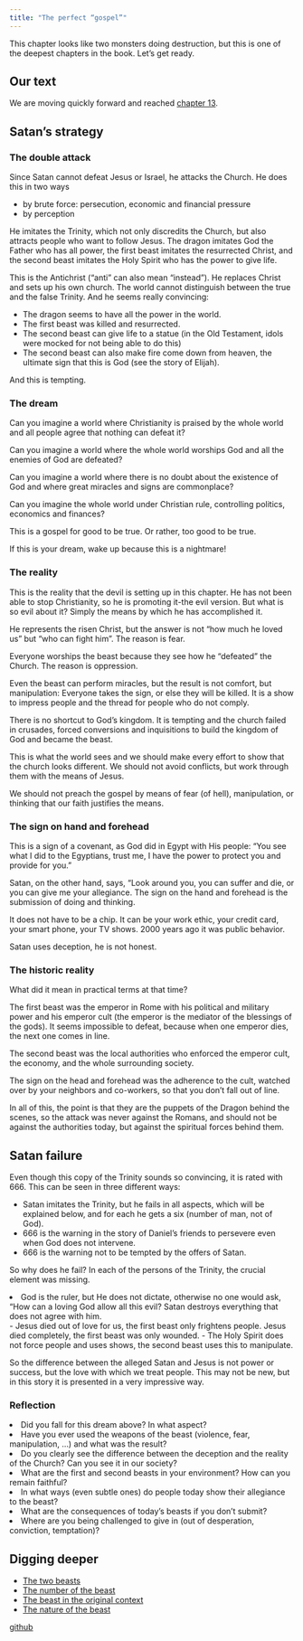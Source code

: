 ```yaml
---
title: "The perfect “gospel”"
---
```



This chapter looks like two monsters doing destruction, but this is one of the deepest chapters in the book. Let’s get ready.


## Our text

<a name="3f52"></a>
We are moving quickly forward and reached [chapter 13](https://www.bibleserver.com/NIV/Revelation13).


## Satan’s strategy

<a name="6e82"></a>

### The double attack

<a name="1537"></a>
Since Satan cannot defeat Jesus or Israel, he attacks the Church. He does this in two ways

- by brute force: persecution, economic and financial pressure
- by perception


He imitates the Trinity, which not only discredits the Church, but also attracts people who want to follow Jesus. The dragon imitates God the Father who has all power, the first beast imitates the resurrected Christ, and the second beast imitates the Holy Spirit who has the power to give life.

This is the Antichrist (“anti” can also mean “instead”). He replaces Christ and sets up his own church. The world cannot distinguish between the true and the false Trinity. And he seems really convincing:

- The dragon seems to have all the power in the world.
- The first beast was killed and resurrected.
- The second beast can give life to a statue (in the Old Testament, idols were mocked for not being able to do this)
- The second beast can also make fire come down from heaven, the ultimate sign that this is God (see the story of Elijah).


And this is tempting.


### The dream

<a name="c519"></a>
Can you imagine a world where Christianity is praised by the whole world and all people agree that nothing can defeat it?

Can you imagine a world where the whole world worships God and all the enemies of God are defeated?

Can you imagine a world where there is no doubt about the existence of God and where great miracles and signs are commonplace?

Can you imagine the whole world under Christian rule, controlling politics, economics and finances?

This is a gospel for good to be true. Or rather, too good to be true.

If this is your dream, wake up because this is a nightmare!


### The reality

<a name="3c55"></a>
This is the reality that the devil is setting up in this chapter. He has not been able to stop Christianity, so he is promoting it-the evil version. But what is so evil about it? Simply the means by which he has accomplished it.

He represents the risen Christ, but the answer is not “how much he loved us” but “who can fight him”. The reason is fear.

Everyone worships the beast because they see how he “defeated” the Church. The reason is oppression.

Even the beast can perform miracles, but the result is not comfort, but manipulation: Everyone takes the sign, or else they will be killed. It is a show to impress people and the thread for people who do not comply.

There is no shortcut to God’s kingdom. It is tempting and the church failed in crusades, forced conversions and inquisitions to build the kingdom of God and became the beast.

This is what the world sees and we should make every effort to show that the church looks different. We should not avoid conflicts, but work through them with the means of Jesus.

We should not preach the gospel by means of fear (of hell), manipulation, or thinking that our faith justifies the means.


### The sign on hand and forehead

<a name="de4d"></a>
This is a sign of a covenant, as God did in Egypt with His people: “You see what I did to the Egyptians, trust me, I have the power to protect you and provide for you.”

Satan, on the other hand, says, “Look around you, you can suffer and die, or you can give me your allegiance. The sign on the hand and forehead is the submission of doing and thinking.

It does not have to be a chip. It can be your work ethic, your credit card, your smart phone, your TV shows. 2000 years ago it was public behavior.

Satan uses deception, he is not honest.


### The historic reality

<a name="cda5"></a>
What did it mean in practical terms at that time?

The first beast was the emperor in Rome with his political and military power and his emperor cult (the emperor is the mediator of the blessings of the gods). It seems impossible to defeat, because when one emperor dies, the next one comes in line.

The second beast was the local authorities who enforced the emperor cult, the economy, and the whole surrounding society.

The sign on the head and forehead was the adherence to the cult, watched over by your neighbors and co-workers, so that you don’t fall out of line.

In all of this, the point is that they are the puppets of the Dragon behind the scenes, so the attack was never against the Romans, and should not be against the authorities today, but against the spiritual forces behind them.


## Satan failure

<a name="111e"></a>
Even though this copy of the Trinity sounds so convincing, it is rated with 666. This can be seen in three different ways:

- Satan imitates the Trinity, but he fails in all aspects, which will be explained below, and for each he gets a six (number of man, not of God).
- 666 is the warning in the story of Daniel’s friends to persevere even when God does not intervene.
- 666 is the warning not to be tempted by the offers of Satan.


So why does he fail? In each of the persons of the Trinity, the crucial element was missing.

<li id="a377">God is the ruler, but He does not dictate, otherwise no one would ask, “How can a loving God allow all this evil? Satan destroys everything that does not agree with him.</li>- Jesus died out of love for us, the first beast only frightens people. Jesus died completely, the first beast was only wounded.
- The Holy Spirit does not force people and uses shows, the second beast uses this to manipulate.


So the difference between the alleged Satan and Jesus is not power or success, but the love with which we treat people. This may not be new, but in this story it is presented in a very impressive way.


### Reflection

<a name="4fac"></a>
<li id="b184">Did you fall for this dream above? In what aspect?</li><li id="f15c">Have you ever used the weapons of the beast (violence, fear, manipulation, …) and what was the result?</li><li id="788a">Do you clearly see the difference between the deception and the reality of the Church? Can you see it in our society?</li><li id="967a">What are the first and second beasts in your environment? How can you remain faithful?</li><li id="1dbe">In what ways (even subtle ones) do people today show their allegiance to the beast?</li><li id="4d38">What are the consequences of today’s beasts if you don’t submit?</li><li id="ceba">Where are you being challenged to give in (out of desperation, conviction, temptation)?</li>






## Digging deeper

<a name="06f1"></a>
- [The two beasts](../../../content/beasts/expl/the-nature-of-the-beast-in-the-book-of-revelation/index.html)
- [The number of the beast](../../../content/beasts/expl/666-the-number-of-the-beast/index.html)
- [The beast in the original context](../../../content/beasts/expl/the-beasts-and-the-666-in-historical-context/index.html)
- [The nature of the beast](../../../content/beasts/expl/the-nature-of-the-beast/index.html)







[github](https://github.com/revelation-today/revelation-today/blob/main/exampleSite/content/docs/content/beasts/appl/the-perfect-gospel.md)
